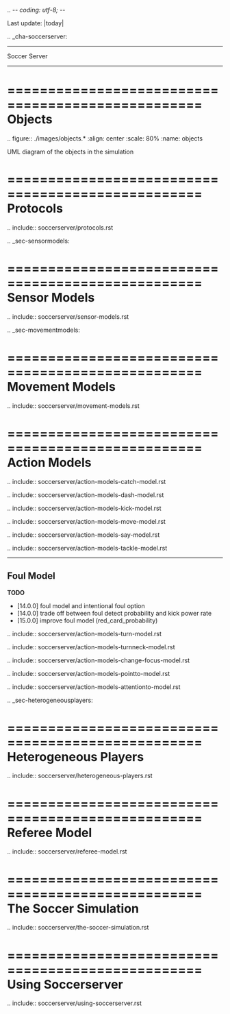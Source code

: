 .. -*- coding: utf-8; -*-

Last update: |today|

.. _cha-soccerserver:

*************************************************
Soccer Server
*************************************************


==================================================
Objects
==================================================

.. figure:: ./images/objects.*
  :align: center
  :scale: 80%
  :name: objects

  UML diagram of the objects in the simulation

==================================================
Protocols
==================================================

.. include:: soccerserver/protocols.rst


.. _sec-sensormodels:

==================================================
Sensor Models
==================================================

.. include:: soccerserver/sensor-models.rst


.. _sec-movementmodels:

==================================================
Movement Models
==================================================

.. include:: soccerserver/movement-models.rst


==================================================
Action Models
==================================================

.. include:: soccerserver/action-models-catch-model.rst

.. include:: soccerserver/action-models-dash-model.rst

.. include:: soccerserver/action-models-kick-model.rst

.. include:: soccerserver/action-models-move-model.rst

.. include:: soccerserver/action-models-say-model.rst

.. include:: soccerserver/action-models-tackle-model.rst

--------------------------------------------------
Foul Model
--------------------------------------------------

**TODO**

- [14.0.0] foul model and intentional foul option
- [14.0.0] trade off between foul detect probability and kick power rate
- [15.0.0] improve foul model (red_card_probability)

.. include:: soccerserver/action-models-turn-model.rst

.. include:: soccerserver/action-models-turnneck-model.rst

.. include:: soccerserver/action-models-change-focus-model.rst

.. include:: soccerserver/action-models-pointto-model.rst

.. include:: soccerserver/action-models-attentionto-model.rst


.. _sec-heterogeneousplayers:

==================================================
Heterogeneous Players
==================================================

.. include:: soccerserver/heterogeneous-players.rst

==================================================
Referee Model
==================================================

.. include:: soccerserver/referee-model.rst

==================================================
The Soccer Simulation
==================================================

.. include:: soccerserver/the-soccer-simulation.rst

==================================================
Using Soccerserver
==================================================

.. include:: soccerserver/using-soccerserver.rst
